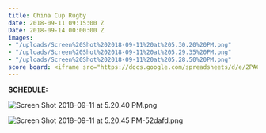 ```yaml
---
title: China Cup Rugby
date: 2018-09-11 09:15:00 Z
Date: 2018-09-14 00:00:00 Z
images:
- "/uploads/Screen%20Shot%202018-09-11%20at%205.30.20%20PM.png"
- "/uploads/Screen%20Shot%202018-09-11%20at%205.29.35%20PM.png"
- "/uploads/Screen%20Shot%202018-09-11%20at%205.28.50%20PM.png"
score board: <iframe src="https://docs.google.com/spreadsheets/d/e/2PACX-1vRIt9XIK9idh0ehhWzKIQA0_pDVYqJntIk6oA4O41g1TjqpP7NB9AdNNbObjXSDDyFKTJl_lYhH6mZc/pubhtml?gid=0&amp;single=true&amp;widget=true&amp;headers=false"></iframe>
---
```


**SCHEDULE:**

![Screen Shot 2018-09-11 at 5.20.40 PM.png](/uploads/Screen%20Shot%202018-09-11%20at%205.20.40%20PM.png)

![Screen Shot 2018-09-11 at 5.20.45 PM-52dafd.png](/uploads/Screen%20Shot%202018-09-11%20at%205.20.45%20PM-52dafd.png)